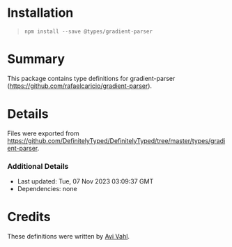 # Installation
> `npm install --save @types/gradient-parser`

# Summary
This package contains type definitions for gradient-parser (https://github.com/rafaelcaricio/gradient-parser).

# Details
Files were exported from https://github.com/DefinitelyTyped/DefinitelyTyped/tree/master/types/gradient-parser.

### Additional Details
 * Last updated: Tue, 07 Nov 2023 03:09:37 GMT
 * Dependencies: none

# Credits
These definitions were written by [Avi Vahl](https://github.com/AviVahl).
